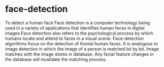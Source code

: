 # face-detection
To detect a human face 
Face detection is a computer technology being used in a variety of applications that identifies human faces in digital images.Face detection also refers to the psychological process by which humans locate and attend to faces in a visual scene.
Face-detection algorithms focus on the detection of frontal human faces. It is analogous to image detection in which the image of a person is matched bit by bit. Image matches with the image stores in database. Any facial feature changes in the database will invalidate the matching process.

